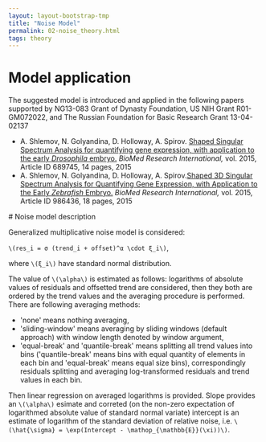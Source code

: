 ```yaml
---
layout: layout-bootstrap-tmp
title: "Noise Model"
permalink: 02-noise_theory.html
tags: theory
---
```


# Model application
<div class="alert alert-success">
    The suggested model is introduced and applied in the following papers supported by NG13-083 Grant of Dynasty Foundation, US NIH Grant R01-GM072022, and The Russian Foundation for Basic Research Grant 13-04-02137
    <ul>
    <li> A. Shlemov, N. Golyandina, D. Holloway, A. Spirov. <a href = "https://www.hindawi.com/journals/bmri/2015/689745/" class="alert-link">
    Shaped Singular Spectrum Analysis for quantifying gene expression, with application to the early <i>Drosophila</i> embryo.</a> <i>BioMed Research International,</i> vol. 2015, Article ID 689745, 14 pages, 2015</li>
    <li> A. Shlemov, N. Golyandina, D. Holloway, A. Spirov.<a href = "https://www.hindawi.com/journals/bmri/2015/986436/" class="alert-link">Shaped 3D Singular Spectrum Analysis for Quantifying Gene Expression, with Application to the Early <i>Zebrafish</i> Embryo.</a> <i>BioMed Research International,</i> vol. 2015, Article ID 986436, 18 pages, 2015</li>
    </ul>
</div>
#  Noise model description

Generalized multiplicative noise model is considered:

`\(res_i = σ (trend_i + offset)^α \cdot ξ_i\)`,

where `\(ξ_i\)` have standard normal distribution.

The value of `\(\alpha\)` is estimated as follows:
logarithms of absolute values of residuals and offsetted trend are considered,
then they both are ordered by the trend values and the averaging procedure is performed.
There are following averaging methods:

- 'none' means nothing averaging,
- 'sliding-window' means averaging by sliding windows (default approach) with window length denoted by window argument,
- 'equal-break' and 'quantile-break' means splitting all trend values
into bins ('quantile-break' means bins with equal quantity of elements in each bin and
'equal-break' means equal size bins), correspondingly residuals splitting and averaging
log-transformed residuals and trend values in each bin.

Then linear regression on averaged logarithms is provided. Slope provides an
`\(\alpha\)` esimate and correted (on the non-zero expectation of logarithmed absolute value of standard normal variate) intercept is an estimate of logarithm of the standard
deviation of relative noise, i.e. `\(\hat{\sigma} = \exp(Intercept - \mathop_{\mathbb{E}}(\xi))\)`.
